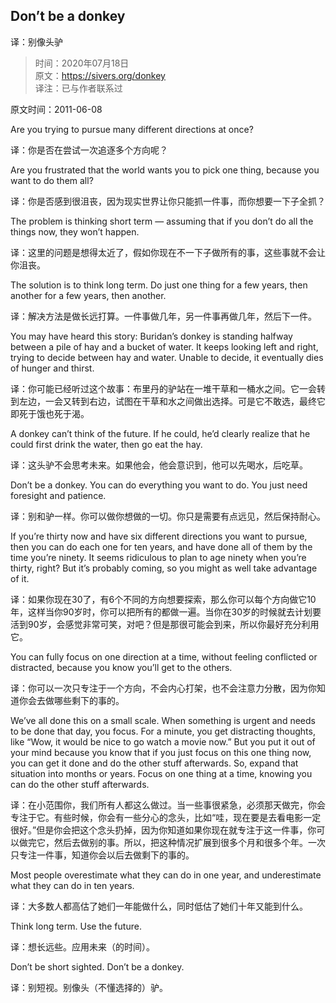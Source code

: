 ## Don’t be a donkey
译：别像头驴

> 时间：2020年07月18日  
> 原文：https://sivers.org/donkey  
> 译注：已与作者联系过

原文时间：2011-06-08

Are you trying to pursue many different directions at once?

译：你是否在尝试一次追逐多个方向呢？

Are you frustrated that the world wants you to pick one thing, because you want to do them all?

译：你是否感到很沮丧，因为现实世界让你只能抓一件事，而你想要一下子全抓？

The problem is thinking short term — assuming that if you don’t do all the things now, they won’t happen.

译：这里的问题是想得太近了，假如你现在不一下子做所有的事，这些事就不会让你沮丧。

The solution is to think long term. Do just one thing for a few years, then another for a few years, then another.

译：解决方法是做长远打算。一件事做几年，另一件事再做几年，然后下一件。

You may have heard this story: Buridan’s donkey is standing halfway between a pile of hay and a bucket of water. It keeps looking left and right, trying to decide between hay and water. Unable to decide, it eventually dies of hunger and thirst.

译：你可能已经听过这个故事：布里丹的驴站在一堆干草和一桶水之间。它一会转到左边，一会又转到右边，试图在干草和水之间做出选择。可是它不敢选，最终它即死于饿也死于渴。

A donkey can’t think of the future. If he could, he’d clearly realize that he could first drink the water, then go eat the hay.

译：这头驴不会思考未来。如果他会，他会意识到，他可以先喝水，后吃草。

Don’t be a donkey. You can do everything you want to do. You just need foresight and patience.

译：别和驴一样。你可以做你想做的一切。你只是需要有点远见，然后保持耐心。

If you’re thirty now and have six different directions you want to pursue, then you can do each one for ten years, and have done all of them by the time you’re ninety. It seems ridiculous to plan to age ninety when you’re thirty, right? But it’s probably coming, so you might as well take advantage of it.

译：如果你现在30了，有6个不同的方向想要探索，那么你可以每个方向做它10年，这样当你90岁时，你可以把所有的都做一遍。当你在30岁的时候就去计划要活到90岁，会感觉非常可笑，对吧？但是那很可能会到来，所以你最好充分利用它。

You can fully focus on one direction at a time, without feeling conflicted or distracted, because you know you’ll get to the others.

译：你可以一次只专注于一个方向，不会内心打架，也不会注意力分散，因为你知道你会去做哪些剩下的事的。

We’ve all done this on a small scale. When something is urgent and needs to be done that day, you focus. For a minute, you get distracting thoughts, like “Wow, it would be nice to go watch a movie now.” But you put it out of your mind because you know that if you just focus on this one thing now, you can get it done and do the other stuff afterwards. So, expand that situation into months or years. Focus on one thing at a time, knowing you can do the other stuff afterwards.

译：在小范围你，我们所有人都这么做过。当一些事很紧急，必须那天做完，你会专注于它。有些时候，你会有一些分心的念头，比如“哇，现在要是去看电影一定很好。”但是你会把这个念头扔掉，因为你知道如果你现在就专注于这一件事，你可以做完它，然后去做别的事。所以，把这种情况扩展到很多个月和很多个年。一次只专注一件事，知道你会以后去做剩下的事的。

Most people overestimate what they can do in one year, and underestimate what they can do in ten years.

译：大多数人都高估了她们一年能做什么，同时低估了她们十年又能到什么。

Think long term. Use the future.

译：想长远些。应用未来（的时间）。

Don’t be short sighted. Don’t be a donkey.

译：别短视。别像头（不懂选择的）驴。